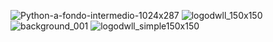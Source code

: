 ![Python-a-fondo-intermedio-1024x287](https://user-images.githubusercontent.com/106482301/187234363-198584db-bd9d-44a3-926c-a33d2fca9db9.jpeg)
![logodwll_150x150](https://user-images.githubusercontent.com/106482301/187236738-b646b72d-1efa-4e88-8769-91eac913d4ad.png)
![background_001](https://user-images.githubusercontent.com/106482301/187237133-0cfaad92-7908-473f-b32f-68d5e99e52d2.jpeg)
![logodwll_simple150x150](https://user-images.githubusercontent.com/106482301/187237827-4395a266-db54-4fe6-9e3d-2888ddc9e8d4.png)
